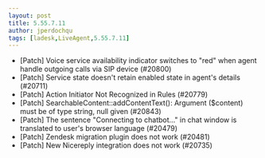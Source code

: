```yaml
---
layout: post
title: 5.55.7.11
author: jperdochqu
tags: [ladesk,LiveAgent,5.55.7.11]
---
```

- [Patch] Voice service availability indicator switches to "red" when agent handle outgoing calls via SIP device (#20800)
- [Patch] Service state doesn't retain enabled state in agent's details (#20711)
- [Patch] Action Initiator Not Recognized in Rules (#20779)
- [Patch] SearchableContent::addContentText(): Argument ($content) must be of type string, null given (#20843)
- [Patch] The sentence "Connecting to chatbot..." in chat window is translated to user's browser language (#20479)
- [Patch] Zendesk migration plugin does not work (#20481)
- [Patch] New Nicereply integration does not work (#20735)
